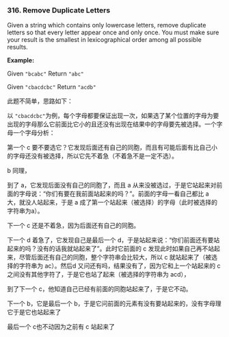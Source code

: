 ### 316. Remove Duplicate Letters

Given a string which contains only lowercase letters, remove duplicate letters so that every letter appear once and only once. You must make sure your result is the smallest in lexicographical order among all possible results.

**Example:**

Given `"bcabc"`
Return `"abc"`

Given `"cbacdcbc"`
Return `"acdb"`

此题不简单，思路如下：

以 `"cbacdcbc"`为例，每个字母都要保证出现一次，如果选了某个位置的字母为要出现的字母那么它前面比它小的且还没有出现在结果中的字母要先被选择。一个字母一个字母分析：

第一个 c 要不要选它？它发现后面还有自己的同胞，而且有可能后面有比自己小的字母还没有被选择，所以它先不着急（不着急不是一定不选）。

b 同理，

到了 a，它发现后面没有自己的同胞了，而且 a 从来没被选过，于是它站起来对前面的字母说：“你们有要在我前面站起来的吗？”。前面的字母一看自己都比 a 大，就没人站起来，于是 a 成了第一个站起来（被选择）的字母（此时被选择的字符串为a）。

下一个 c 还是不着急，因为后面还有自己的同胞。

下一个 d 着急了，它发现自己是最后一个 d，于是站起来说：“你们前面还有要站起来的吗？没有的话我就站起来了”。此时它前面的 c 发现此时如果自己再不站起来，尽管后面还有自己的同胞，整个字符串会比较大，所以 c 就站起来了（被选择的字符串为 ac）。然后d 又问还有吗，结果没有了，因为它和上一个站起来的 c 之间没有其他字符了，于是它也站了起来（被选择的字符串为 acd），

到了下一个 c，他知道自己已经有前面的同胞站起来了，于是它不动。

下一个 b，它是最后一个 b，于是它问前面的元素有没有要站起来的，没有字母理它于是它也站起来了

最后一个 c也不动因为之前有 c 站起来了